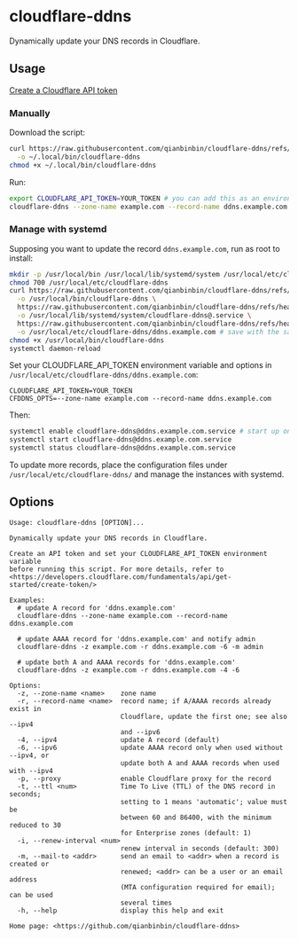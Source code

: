 # cloudflare-ddns

Dynamically update your DNS records in Cloudflare.

## Usage

[Create a Cloudflare API token](https://developers.cloudflare.com/fundamentals/api/get-started/create-token/)

### Manually

Download the script:

```sh
curl https://raw.githubusercontent.com/qianbinbin/cloudflare-ddns/refs/heads/master/cloudflare-ddns.sh \
  -o ~/.local/bin/cloudflare-ddns
chmod +x ~/.local/bin/cloudflare-ddns
```

Run:

```sh
export CLOUDFLARE_API_TOKEN=YOUR_TOKEN # you can add this as an environment variable
cloudflare-ddns --zone-name example.com --record-name ddns.example.com
```

### Manage with systemd

Supposing you want to update the record `ddns.example.com`, run as root to install:

```sh
mkdir -p /usr/local/bin /usr/local/lib/systemd/system /usr/local/etc/cloudflare-ddns
chmod 700 /usr/local/etc/cloudflare-ddns
curl https://raw.githubusercontent.com/qianbinbin/cloudflare-ddns/refs/heads/master/cloudflare-ddns.sh \
  -o /usr/local/bin/cloudflare-ddns \
  https://raw.githubusercontent.com/qianbinbin/cloudflare-ddns/refs/heads/master/cloudflare-ddns@.service \
  -o /usr/local/lib/systemd/system/cloudflare-ddns@.service \
  https://raw.githubusercontent.com/qianbinbin/cloudflare-ddns/refs/heads/master/cloudflare-ddns.conf \
  -o /usr/local/etc/cloudflare-ddns/ddns.example.com # save with the same name as your record
chmod +x /usr/local/bin/cloudflare-ddns
systemctl daemon-reload
```

Set your CLOUDFLARE\_API\_TOKEN environment variable and options in `/usr/local/etc/cloudflare-ddns/ddns.example.com`:

```
CLOUDFLARE_API_TOKEN=YOUR_TOKEN
CFDDNS_OPTS=--zone-name example.com --record-name ddns.example.com
```

Then:

```sh
systemctl enable cloudflare-ddns@ddns.example.com.service # start up on boot
systemctl start cloudflare-ddns@ddns.example.com.service
systemctl status cloudflare-ddns@ddns.example.com.service
```

To update more records, place the configuration files under `/usr/local/etc/cloudflare-ddns/` and manage the instances with systemd.

## Options

```
Usage: cloudflare-ddns [OPTION]...

Dynamically update your DNS records in Cloudflare.

Create an API token and set your CLOUDFLARE_API_TOKEN environment variable
before running this script. For more details, refer to
<https://developers.cloudflare.com/fundamentals/api/get-started/create-token/>

Examples:
  # update A record for 'ddns.example.com'
  cloudflare-ddns --zone-name example.com --record-name ddns.example.com

  # update AAAA record for 'ddns.example.com' and notify admin
  cloudflare-ddns -z example.com -r ddns.example.com -6 -m admin

  # update both A and AAAA records for 'ddns.example.com'
  cloudflare-ddns -z example.com -r ddns.example.com -4 -6

Options:
  -z, --zone-name <name>    zone name
  -r, --record-name <name>  record name; if A/AAAA records already exist in
                            Cloudflare, update the first one; see also --ipv4
                            and --ipv6
  -4, --ipv4                update A record (default)
  -6, --ipv6                update AAAA record only when used without --ipv4, or
                            update both A and AAAA records when used with --ipv4
  -p, --proxy               enable Cloudflare proxy for the record
  -t, --ttl <num>           Time To Live (TTL) of the DNS record in seconds;
                            setting to 1 means 'automatic'; value must be
                            between 60 and 86400, with the minimum reduced to 30
                            for Enterprise zones (default: 1)
  -i, --renew-interval <num>
                            renew interval in seconds (default: 300)
  -m, --mail-to <addr>      send an email to <addr> when a record is created or
                            renewed; <addr> can be a user or an email address
                            (MTA configuration required for email); can be used
                            several times
  -h, --help                display this help and exit

Home page: <https://github.com/qianbinbin/cloudflare-ddns>
```
